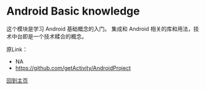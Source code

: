 # Android Basic knowledge

这个模块是学习 Android 基础概念的入门。
集成和 Android 相关的库和用法，技术中台即是一个技术糅合的概念。

原Link：
* NA
* https://github.com/getActivity/AndroidProject

[回到主页](../../../README.md)
